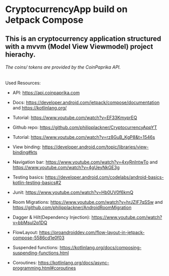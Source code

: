 # CryptocurrencyApp build on Jetpack Compose 

## This is an cryptocurrency application structured with a mvvm (Model View Viewmodel) project hierachy.
###### The coins/ tokens are provided by the CoinPaprika API. 


Used Resources: 
- API: https://api.coinpaprika.com
* Docs: https://developer.android.com/jetpack/compose/documentation and https://kotlinlang.org/
+ Tutorial: https://www.youtube.com/watch?v=EF33KmyprEQ 
- Github repo: https://github.com/philipplackner/CryptocurrencyAppYT 
* Tutorial: https://www.youtube.com/watch?v=rz8GuB_KgP8&t=1546s
+ View binding: https://developer.android.com/topic/libraries/view-binding#kts 
- Navigation bar: https://www.youtube.com/watch?v=4xyRnIntwTo and https://www.youtube.com/watch?v=4gUeyNkGE3g 
* Testing basics: https://developer.android.com/codelabs/android-basics-kotlin-testing-basics#2 
+ Junit: https://www.youtube.com/watch?v=Hb0UV0f6kmQ 
- Room Migrations: https://www.youtube.com/watch?v=hrJZIF7qSSw and https://github.com/philipplackner/AndroidRoomMigration
* Dagger & Hilt(Dependency Injection): https://www.youtube.com/watch?v=bbMsuI2p1DQ
+ FlowLayout: https://proandroiddev.com/flow-layout-in-jetpack-compose-5586cd1e0f03 
- Suspended functions: https://kotlinlang.org/docs/composing-suspending-functions.html
* Coroutines: https://kotlinlang.org/docs/async-programming.html#coroutines
